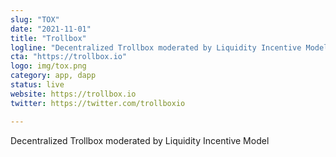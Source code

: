 ```yaml
---
slug: "TOX"
date: "2021-11-01"
title: "Trollbox"
logline: "Decentralized Trollbox moderated by Liquidity Incentive Model"
cta: "https://trollbox.io"
logo: img/tox.png
category: app, dapp
status: live
website: https://trollbox.io
twitter: https://twitter.com/trollboxio

---
```


Decentralized Trollbox moderated by Liquidity Incentive Model
